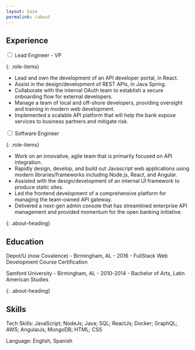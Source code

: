 ```yaml
---
layout: base
permalink: /about
---
```


## Experience
<div class="role">
<input type="checkbox" class="dropdown-toggle" id="bofa1" />
<label for="bofa1" class="role-label">Lead Engineer - VP</label>
<div class="role-description" markdown="1">

{: .role-items}
+ Lead and own the development of an API developer portal, in React.
+ Assist in the design/development of REST APIs, in Java Spring.
+ Collaborate with the internal OAuth team to establish a secure onboarding flow for external developers.
+ Manage a team of local and off-shore developers, providing oversight and training in modern web development.
+ Implemented a scalable API platform that will help the bank expose services to business partners and mitigate risk.

</div>
</div>

<div class="role">
<input type="checkbox" class="dropdown-toggle" id="bofa2" />
<label for="bofa2" class="role-label">Software Engineer</label>
<div class="role-description" markdown="1">

{: .role-items}
+ Work on an innovative, agile team that is primarily focused on API integration.
+ Rapidly design, develop, and build out Javascript web applications using modern libraries/frameworks including Node.js,
React, and Angular.
+ Assisted with the design/development of an internal UI framework to produce static sites.
+ Led the frontend development of a comprehensive platform for managing the team-owned API gateway.
+ Delivered a next-gen admin console that has streamlined enterprise API management and provided momentum for the open
banking initiative.

</div>
</div>




{: .about-heading}
## Education
Depot/U (now Covalence) - Birmingham, AL - 2016 - FullStack Web Development Course Certification 

Samford University - Birmingham, AL - 2010-2014 - Bachelor of Arts, Latin American Studies

{: .about-heading}
## Skills
Tech Skills:	JavaScript; NodeJs; Java; SQL; ReactJs; Docker; GraphQL; AWS; AngularJs; MongoDB; HTML; CSS

Language:	English, Spanish